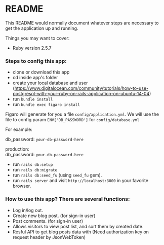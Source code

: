 # README

This README would normally document whatever steps are necessary to get the
application up and running.

Things you may want to cover:

* Ruby version 2.5.7

### Steps to config this app:
- clone or download this app
- cd inside app's folder
- create your local database and user (https://www.digitalocean.com/community/tutorials/how-to-use-postgresql-with-your-ruby-on-rails-application-on-ubuntu-14-04)
- run `bundle install`
- run `bundle exec figaro install`

Figaro will generate for you a file `config/application.yml`. We will use the file to config param `ENV['DB_PASSWORD']` for `config/database.yml`

For example:

db_password: `your-db-password-here`

production: <br/>
  db_password: `your-db-password-here`

- run `rails db:setup`
- run `rails db:migrate`
- run `rails db:seed_fu` (using `seed_fu` gem).
- run `rails server` and visit `http://localhost:3000` in your favorite browser.

### How to use this app? There are several functions:
- Log in/log out.
- Create new blog post. (for sign-in user)
- Post comments. (for sign-in user)
- Allows visitors to view post list, and sort them by created date.
- Resful API to get blog posts data with (Need authorization key on request header by JsonWebToken)

